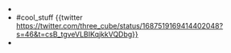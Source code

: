 -
- #cool_stuff {{twitter https://twitter.com/three_cube/status/1687519169414402048?s=46&t=csB_tgveVLBIKqjkkVQDbg}}
-